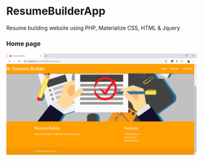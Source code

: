 # ResumeBuilderApp
Resume building website using PHP, Materialize CSS, HTML &amp; Jquery
### Home page

![alt text](https://github.com/abhilashpandurangan/ResumeBuilderApp/blob/master/resumebuilder/home_page.PNG)
